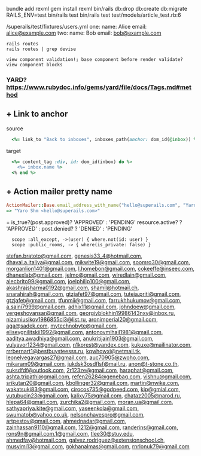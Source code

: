 bundle add rexml
gem install rexml
bin/rails db:drop db:create db:migrate RAILS_ENV=test
bin/rails test
bin/rails test test/models/article_test.rb:6

/superails/test/fixtures/users.yml
one:
  name: Alice
  email: alice@example.com
two:
  name: Bob
  email: bob@example.com

```
rails routes
rails routes | grep devise
```

```
view component validation!; base component before render validate?
view component blocks
```

### YARD? https://www.rubydoc.info/gems/yard/file/docs/Tags.md#method

## + Link to anchor
source
```ruby
  <%= link_to "Back to inboxes", inboxes_path(anchor: dom_id(@inbox)) %>
```
target
```ruby
  <%= content_tag :div, id: dom_id(inbox) do %>
    <%= inbox.name %>
  <% end %>
```
## + Action mailer pretty name
```ruby
ActionMailer::Base.email_address_with_name("hello@superails.com", "Yaro Shm")
=> "Yaro Shm <hello@superails.com>"
```

= is_true?(post.approved)? 'APPROVED' : 'PENDING'
    resource.active? ? 'APPROVED' : post.denied? ? 'DENIED' : 'PENDING'



```
  scope :all_except, ->(user) { where.not(id: user) }
  scope :public_rooms, -> { where(is_private: false) }
```


stefan.bratoto@gmail.com,
genesis33_4@hotmail.com,
dhaval.a.italiya@gmal.com,
mikwite19@gmail.com,
soomro30@gmail.com,
morganlion1401@gmail.com,
l.homebon@gmail.com,
cokeeffe@inseec.com,
dhanexlab@gmail.com,
jelmo@gmail.com,
wiredlain@gmail.com,
alecbrito99@gmail.com,
joelphilip100@gmail.com,
akashrajsharma0192@gmail.com,
shamil@hotmail.ch,
snarahirah@gmail.com,
gtzjafet97@gmail.com,
tuteja.priti@gmail.com,
gtzjafet@gmail.com,
tfunmii@gmail.com,
farrukhhukumov@gmail.com,
a.saini7999@gmail.com,
adhix11@gmail.com,
johndoew@gmail.com,
yergeshovansar@gmail.com,
georgiyblokhin19986143nxy@inbox.ru,
nizamiusikov1986855cl3@list.ru,
aronimperial20@gmail.com,
aga@sadek.com,
mytechnobyte@gmail.com,
eliseygnilitskii1992@gmail.com,
antonovmihail1981@gmail.com,
aaditya.awadhiya@gmail.com,
anukritijain1903@gmail.com,
yulyavor1234@gmail.com,
n1korest@yandex.com,
kukuxe@mailinator.com,
rrrbernart1@bestbuysteesss.ru,
kqwhowxi@netmail.tk,
leonelvegavargas27@gmail.com,
auc70905@zwoho.com,
mikaram09@gmail.com,
jukdsk3osdflsf@mail.ru,
anon@t-stone.co.th,
suksdfdf@outlook.com,
2r123ze@gmail.com,
haraphat@gmail.com,
ashta.tripathi@gmail.com,
refen26284@genebag.com,
vishnu@gmail.com,
srikutan20@gmail.com,
kbollinger32@gmail.com,
martin@nwike.com,
wakatsuki83@gmail.com,
cirocos735@godpeed.com,
kip@gmial.com,
yutubucin23@gmail.com,
kalixy75@gmail.com,
chataz2005@narod.ru,
hlepa64@gmail.com,
zurchika2@gmail.com,
moran.ua@gmail.com,
sathyapriya.kite@gmail.com,
yaseenkola@gmail.com,
swumatob@yahoo.co.uk,
nelsonchavespro@gmail.com,
artpestov@gmail.com,
ahmednadar@gmail.com,
zainhassan9110@gmail.com,
1212@gmail.com,
randerins@gmail.com,
rons9n@gmail.com,1@gmail.com,
tlee30@stuy.edu,
ahmedfay@hotmail.com,
galvez.rodriguez@extensionschool.ch,
musyimi13@gmail.com,
gokhanalmas@gmail.com,
rnrlonuk79@gmail.com
